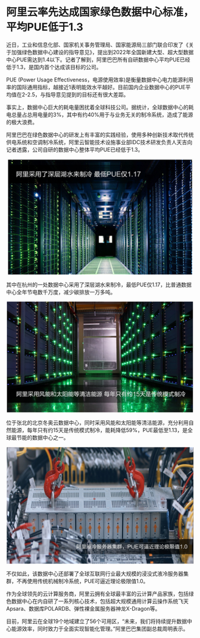 # 阿里云率先达成国家绿色数据中心标准，平均PUE低于1.3

近日，工业和信息化部、国家机关事务管理局、国家能源局三部门联合印发了《关于加强绿色数据中心建设的指导意见》，提出到2022年全国新建大型、超大型数据中心PUE需达到1.4以下。记者了解到，阿里巴巴所有自研数据中心平均PUE已经低于1.3，是国内首个达成该目标的公司。

PUE (Power Usage Effectiveness，电源使用效率)是衡量数据中心电力能源利用率的国际通用指标，越接近1表明能效水平越好。目前国内企业数据中心的PUE平均值在2-2.5，与指导意见提到的目标还有很大差距。

事实上，数据中心巨大的耗电量困扰着全球科技公司。据统计，全球数据中心的耗电总量占总用电量的3%，其中有约40%用于与业务无关的制冷系统，造成了能源的极大浪费。

阿里巴巴在绿色数据中心的研发上有丰富的实践经验，使用多种创新技术取代传统供电系统和空调制冷系统，阿里云智能技术设施事业部IDC技术研发负责人天吉向记者透露，公司自研的数据中心整体平均PUE已经低于1.3。

<div style="text-align:center" align="center">
<img src="/images/阿里云率先达成国家绿色1.png" align="center" />
</div>

其中在杭州的一处数据中心采用了深层湖水来制冷，最低PUE仅1.17，比普通数据中心全年节电数千万度，减少碳排放一万多吨。

<div style="text-align:center" align="center">
<img src="/images/阿里云率先达成国家绿色2.png" align="center" />
</div>

位于张北的北京冬奥云数据中心，同时采用风能和太阳能等清洁能源，充分利用自然能源，每年只有约15天是传统模式制冷，能耗降低59%，PUE最低至1.13，是全球最节能的数据中心之一。

<div style="text-align:center" align="center">
<img src="/images/阿里云率先达成国家绿色3.png" align="center" />
</div>

不仅如此，该数据中心还部署了全球互联网行业最大规模的浸没式液冷服务器集群，不再使用传统机械制冷系统，PUE可逼近理论极限值1.0。

作为全球领先的云计算服务商，阿里云拥有全球最丰富的云计算产品家族，包括绿色数据中心在内自研了一系列核心技术，包括超大规模通用计算云操作系统飞天Apsara、数据库POLARDB、弹性裸金属服务器神龙X-Dragon等。

目前，阿里云在全球19个地域建立了56个可用区，“未来，我们将持续提升数据中心能源效率，同时致力于全面实现智能化管理。”阿里巴巴集团副总裁周明表示。
